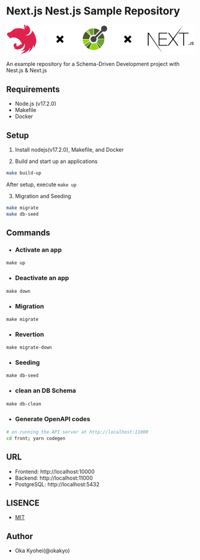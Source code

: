 # Next.js Nest.js Sample Repository

![Logo](images/next-nest-openapi.png)

An example repository for a Schema-Driven Development project with Nest.js & Next.js


## Requirements

- Node.js (v17.2.0)
- Makefile
- Docker

## Setup

1. Install nodejs(v17.2.0), Makefile, and Docker

2. Build and start up an applications

```bash
make build-up
```

After setup, execute `make up`

3. Migration and Seeding

```bash
make migrate
make db-seed
```

## Commands

- ### Activate an app

```
make up
```

- ### Deactivate an app

```
make down
```

- ### Migration

```
make migrate
```

- ### Revertion

```
make migrate-down
```

- ### Seeding

```
make db-seed
```

- ### clean an DB Schema

```
make db-clean
```

- ### Generate OpenAPI codes
```bash
# on running the API server at http://localhost:11000
cd front; yarn codegen
```


## URL

- Frontend: http://localhost:10000
- Backend: http://localhost:11000
- PostgreSQL: http://localhost:5432


## LISENCE
- [MIT](./LICENSE)

## Author
- Oka Kyohei(@okakyo)

